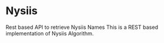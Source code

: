 # Nysiis
Rest based API to retrieve Nysiis Names
This is a REST based implementation of Nysiis Algorithm.
